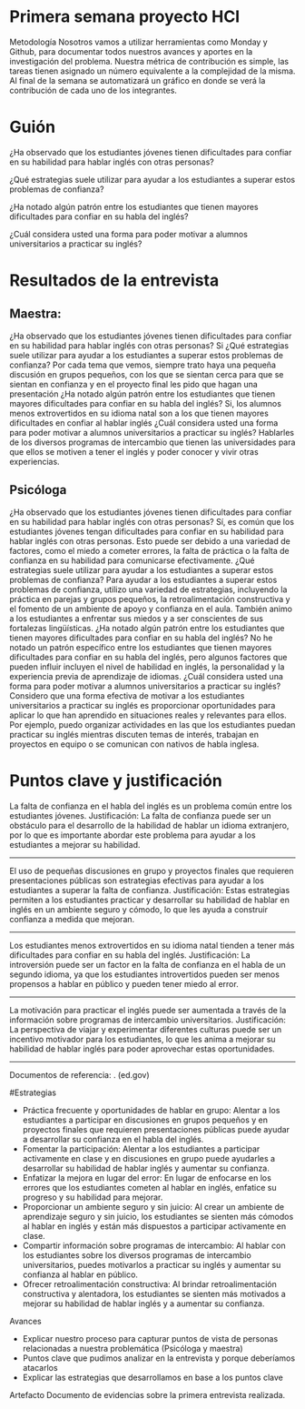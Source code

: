 # Primera semana proyecto HCI

Metodología
Nosotros vamos a utilizar herramientas como Monday y Github, para documentar todos nuestros avances y aportes en la investigación del problema.
Nuestra métrica de contribución es simple, las tareas tienen asignado un número equivalente a la complejidad de la misma. 
Al final de la semana se automatizará un gráfico en donde se verá la contribución de cada uno de los integrantes.



# Guión
¿Ha observado que los estudiantes jóvenes tienen dificultades para confiar en su habilidad para hablar inglés con otras personas?

¿Qué estrategias suele utilizar para ayudar a los estudiantes a superar estos problemas de confianza?

¿Ha notado algún patrón entre los estudiantes que tienen mayores dificultades para confiar en su habla del inglés?

¿Cuál considera usted una forma para poder motivar a alumnos universitarios a practicar su inglés?


# Resultados de la entrevista
## Maestra:
¿Ha observado que los estudiantes jóvenes tienen dificultades para confiar en su habilidad para hablar inglés con otras personas?
Si
¿Qué estrategias suele utilizar para ayudar a los estudiantes a superar estos problemas de confianza?
Por cada tema que vemos, siempre trato haya una pequeña discusión en grupos pequeños, con los que se sientan cerca para que se sientan en confianza y en el proyecto final les pido que hagan una presentación
¿Ha notado algún patrón entre los estudiantes que tienen mayores dificultades para confiar en su habla del inglés?
Si, los alumnos menos extrovertidos en su idioma natal son a los que tienen mayores dificultades en confiar al hablar inglés
¿Cuál considera usted una forma para poder motivar a alumnos universitarios a practicar su inglés?
Hablarles de los diversos programas de intercambio que tienen las universidades para que ellos se motiven a tener el inglés y poder conocer y vivir otras experiencias.

## Psicóloga
¿Ha observado que los estudiantes jóvenes tienen dificultades para confiar en su habilidad para hablar inglés con otras personas? 
Sí, es común que los estudiantes jóvenes tengan dificultades para confiar en su habilidad para hablar inglés con otras personas. Esto puede ser debido a una variedad de factores, como el miedo a cometer errores, la falta de práctica o la falta de confianza en su habilidad para comunicarse efectivamente.
¿Qué estrategias suele utilizar para ayudar a los estudiantes a superar estos problemas de confianza?
Para ayudar a los estudiantes a superar estos problemas de confianza, utilizo una variedad de estrategias, incluyendo la práctica en parejas y grupos pequeños, la retroalimentación constructiva y el fomento de un ambiente de apoyo y confianza en el aula. También animo a los estudiantes a enfrentar sus miedos y a ser conscientes de sus fortalezas lingüísticas.
¿Ha notado algún patrón entre los estudiantes que tienen mayores dificultades para confiar en su habla del inglés?
No he notado un patrón específico entre los estudiantes que tienen mayores dificultades para confiar en su habla del inglés, pero algunos factores que pueden influir incluyen el nivel de habilidad en inglés, la personalidad y la experiencia previa de aprendizaje de idiomas.
¿Cuál considera usted una forma para poder motivar a alumnos universitarios a practicar su inglés?
Considero que una forma efectiva de motivar a los estudiantes universitarios a practicar su inglés es proporcionar oportunidades para aplicar lo que han aprendido en situaciones reales y relevantes para ellos. Por ejemplo, puedo organizar actividades en las que los estudiantes puedan practicar su inglés mientras discuten temas de interés, trabajan en proyectos en equipo o se comunican con nativos de habla inglesa.





# Puntos clave y justificación

La falta de confianza en el habla del inglés es un problema común entre los estudiantes jóvenes. 
Justificación: La falta de confianza puede ser un obstáculo para el desarrollo de la habilidad de hablar un idioma extranjero, por lo que es importante abordar este problema para ayudar a los estudiantes a mejorar su habilidad.

__________________________________________________________________________
El uso de pequeñas discusiones en grupo y proyectos finales que requieren presentaciones públicas son estrategias efectivas para ayudar a los estudiantes a superar la falta de confianza. 
Justificación: Estas estrategias permiten a los estudiantes practicar y desarrollar su habilidad de hablar en inglés en un ambiente seguro y cómodo, lo que les ayuda a construir confianza a medida que mejoran.
__________________________________________________________________________

Los estudiantes menos extrovertidos en su idioma natal tienden a tener más dificultades para confiar en su habla del inglés. 
Justificación: La introversión puede ser un factor en la falta de confianza en el habla de un segundo idioma, ya que los estudiantes introvertidos pueden ser menos propensos a hablar en público y pueden tener miedo al error.
__________________________________________________________________________

La motivación para practicar el inglés puede ser aumentada a través de la información sobre programas de intercambio universitarios. 
Justificación: La perspectiva de viajar y experimentar diferentes culturas puede ser un incentivo motivador para los estudiantes, lo que les anima a mejorar su habilidad de hablar inglés para poder aprovechar estas oportunidades.
__________________________________________________________________________

Documentos de referencia:
. (ed.gov)


#Estrategias
- Práctica frecuente y oportunidades de hablar en grupo: Alentar a los estudiantes a participar en discusiones en grupos pequeños y en proyectos finales que requieren presentaciones públicas puede ayudar a desarrollar su confianza en el habla del inglés.
- Fomentar la participación: Alentar a los estudiantes a participar activamente en clase y en discusiones en grupo puede ayudarles a desarrollar su habilidad de hablar inglés y aumentar su confianza.
- Enfatizar la mejora en lugar del error: En lugar de enfocarse en los errores que los estudiantes cometen al hablar en inglés, enfatice su progreso y su habilidad para mejorar.
- Proporcionar un ambiente seguro y sin juicio: Al crear un ambiente de aprendizaje seguro y sin juicio, los estudiantes se sienten más cómodos al hablar en inglés y están más dispuestos a participar activamente en clase.
- Compartir información sobre programas de intercambio: Al hablar con los estudiantes sobre los diversos programas de intercambio universitarios, puedes motivarlos a practicar su inglés y aumentar su confianza al hablar en público.
- Ofrecer retroalimentación constructiva: Al brindar retroalimentación constructiva y alentadora, los estudiantes se sienten más motivados a mejorar su habilidad de hablar inglés y a aumentar su confianza.



Avances
- Explicar nuestro proceso para capturar puntos de vista de personas relacionadas a nuestra problemática (Psicóloga y maestra)
- Puntos clave que pudimos analizar en la entrevista y porque deberíamos atacarlos
- Explicar las estrategias que desarrollamos en base a los puntos clave


Artefacto
Documento de evidencias sobre la primera entrevista realizada.
